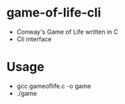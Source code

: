 # game-of-life-cli
- Conway's Game of Life written in C
- Cli interface
# Usage
- gcc gameoflife.c -o game
- ./game
